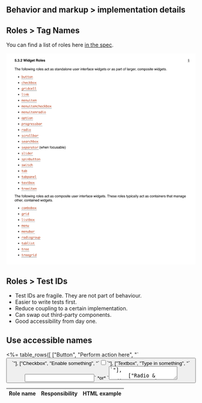 ## Behavior and markup > implementation details



## Roles > Tag Names

You can find a list of roles here [in the spec](https://www.w3.org/TR/wai-aria/#widget_roles).

![list-of-roles.png](list-of-roles.png)

## Roles > Test IDs

- Test IDs are fragile. They are not part of behaviour.
- Easier to write tests first.
- Reduce coupling to a certain implementation.
- Can swap out third-party components.
- Good accessibility from day one.

## Use accessible names

<table style="width: 100%; text-align: left;">
  <thead>
    <tr>
      <th>Role name</th>
      <th>Responsibility</th>
      <th>HTML example</th>
    </tr>
  </thead>
  <tbody class="border">
    <%= table_rows([
      ["Button", "Perform action here", "`<button>`"],
      ["Checkbox", "Enable something", "`<input type=checkbox>`"],
      ["Textbox", "Type in something", "`<input type=text>` *or* `<textarea>`"],
      ["Radio & Radiogroup", "Choose from a list", "`<input type=radio>`"],
      ["Combobox", "Choose or type from a list", "`<select>` *or* `<div role=combobox> <input>`"],
      ["Slider", "Choose from a range", "`<input type=range aria-valuemin=1 …>`"],
      ["Menu & Menuitem", "Choose action", "`<ul role=menu> <li role=menuitem>…`"],
      ["Dialog", "Focus on this separate content", "`<div role=dialog>`"],
      ["Alert", "Alert to live information, errors", "`<div role=alert>`"],
    ]) %>
  </tbody>
</table>

## Reduce coupling to specific implementations

- Reach UI or React Modal?
- React Select or Downshift?
- Emotion or CSS Modules?
- React or Vue?
- HTML and ARIA are stable, consistent specifications
- Third-party libraries are unstable, discrepant implementations

## Specs

- <https://www.w3.org/TR/wai-aria-practices/>
- <https://www.w3.org/TR/html-aria/>

